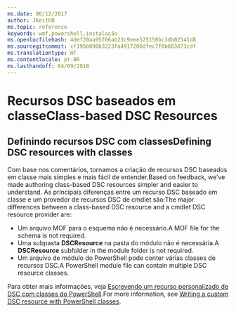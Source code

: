```yaml
---
ms.date: 06/12/2017
author: JKeithB
ms.topic: reference
keywords: wmf,powershell,instalação
ms.openlocfilehash: 4def20aa95f66ab23c9eee575150bc3db02541d8
ms.sourcegitcommit: cf195b090b3223fa4917206dfec7f0b603873cdf
ms.translationtype: HT
ms.contentlocale: pt-BR
ms.lasthandoff: 04/09/2018
---
```

# <a name="class-based-dsc-resources"></a><span data-ttu-id="97a3e-102">Recursos DSC baseados em classe</span><span class="sxs-lookup"><span data-stu-id="97a3e-102">Class-based DSC Resources</span></span>

## <a name="defining-dsc-resources-with-classes"></a><span data-ttu-id="97a3e-103">Definindo recursos DSC com classes</span><span class="sxs-lookup"><span data-stu-id="97a3e-103">Defining DSC resources with classes</span></span>

<span data-ttu-id="97a3e-104">Com base nos comentários, tornamos a criação de recursos DSC baseados em classe mais simples e mais fácil de entender.</span><span class="sxs-lookup"><span data-stu-id="97a3e-104">Based on feedback, we’ve made authoring class-based DSC resources simpler and easier to understand.</span></span>
<span data-ttu-id="97a3e-105">As principais diferenças entre um recurso DSC baseado em classe e um provedor de recursos DSC de cmdlet são:</span><span class="sxs-lookup"><span data-stu-id="97a3e-105">The major differences between a class-based DSC resource and a cmdlet DSC resource provider are:</span></span>

* <span data-ttu-id="97a3e-106">Um arquivo MOF para o esquema não é necessário.</span><span class="sxs-lookup"><span data-stu-id="97a3e-106">A MOF file for the schema is not required.</span></span>
* <span data-ttu-id="97a3e-107">Uma subpasta **DSCResource** na pasta do módulo não é necessária.</span><span class="sxs-lookup"><span data-stu-id="97a3e-107">A **DSCResource** subfolder in the module folder is not required.</span></span>
* <span data-ttu-id="97a3e-108">Um arquivo de módulo do PowerShell pode conter várias classes de recursos DSC.</span><span class="sxs-lookup"><span data-stu-id="97a3e-108">A PowerShell module file can contain multiple DSC resource classes.</span></span>

<span data-ttu-id="97a3e-109">Para obter mais informações, veja [Escrevendo um recurso personalizado de DSC com classes do PowerShell](https://msdn.microsoft.com/powershell/dsc/authoringresource).</span><span class="sxs-lookup"><span data-stu-id="97a3e-109">For more information, see [Writing a custom DSC resource with PowerShell classes](https://msdn.microsoft.com/powershell/dsc/authoringresource).</span></span>